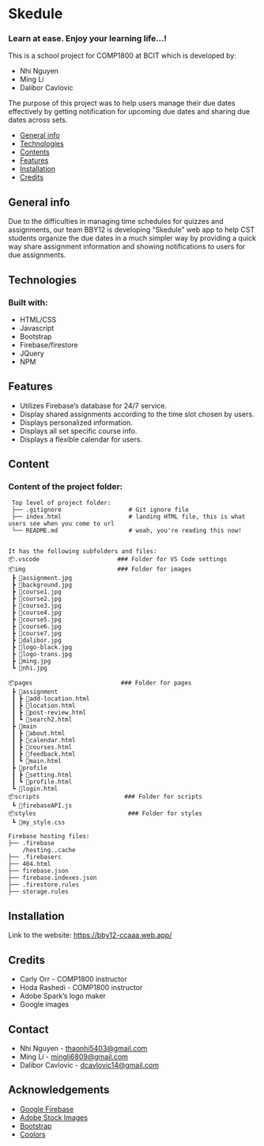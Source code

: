 # Skedule #
### Learn at ease. Enjoy your learning life...! ###
This is a school project for COMP1800 at BCIT which is developed by:
- Nhi Nguyen
- Ming Li
- Dalibor Cavlovic

The purpose of this project was to help users manage their due dates effectively by getting notification for upcoming due dates and sharing due dates across sets.

* [General info](#general-info)
* [Technologies](#technologies)
* [Contents](#content)
* [Features](#features)
* [Installation](#installation)
* [Credits](#credits)

## General info 
Due to the difficulties in managing time schedules for quizzes and assignments, our team BBY12 is developing “Skedule” web app to help CST students organize the due dates in a much simpler way by
providing a quick way share assignment information and showing notifications to users for due assignments.

## Technologies 
### Built with: ###
- HTML/CSS
- Javascript
- Bootstrap
- Firebase/firestore
- JQuery
- NPM

## Features 
- Utilizes Firebase’s database for 24/7 service.
- Display shared assignments according to the time slot chosen by users.
- Displays personalized information.
- Displays all set specific course info.
- Displays a flexible calendar for users.

## Content 
### Content of the project folder: ###

```
 Top level of project folder: 
 ├── .gitignore                   # Git ignore file
 ├── index.html                   # landing HTML file, this is what users see when you come to url
 └── README.md                    # woah, you're reading this now!


It has the following subfolders and files:
📦.vscode                      ### Folder for VS Code settings
📦img                          ### Folder for images
 ┣ 📜assignment.jpg
 ┣ 📜background.jpg
 ┣ 📜course1.jpg
 ┣ 📜course2.jpg
 ┣ 📜course3.jpg
 ┣ 📜course4.jpg
 ┣ 📜course5.jpg
 ┣ 📜course6.jpg
 ┣ 📜course7.jpg
 ┣ 📜dalibor.jpg
 ┣ 📜logo-black.jpg
 ┣ 📜logo-trans.jpg
 ┣ 📜ming.jpg
 ┗ 📜nhi.jpg

📦pages                         ### Folder for pages
 ┣ 📂assignment
 ┃ ┣ 📜add-location.html
 ┃ ┣ 📜location.html
 ┃ ┣ 📜post-review.html
 ┃ ┗ 📜search2.html
 ┣ 📂main
 ┃ ┣ 📜about.html
 ┃ ┣ 📜calendar.html
 ┃ ┣ 📜courses.html
 ┃ ┣ 📜feedback.html
 ┃ ┗ 📜main.html
 ┣ 📂profile
 ┃ ┣ 📜setting.html
 ┃ ┗ 📜profile.html
 ┗ 📜login.html
📦scripts                        ### Folder for scripts
 ┗ 📜firebaseAPI.js
📦styles                          ### Folder for styles
 ┗ 📜my_style.css

Firebase hosting files: 
├── .firebase
	/hosting..cache
├── .firebaserc
├── 404.html
├── firebase.json
├── firebase.indexes.json
├── .firestore.rules
├── storage.rules

```

## Installation 
Link to the website:
https://bby12-ccaaa.web.app/

## Credits 
- Carly Orr - COMP1800 instructor 
- Hoda Rashedi - COMP1800 instructor
- Adobe Spark’s logo maker
- Google images

## Contact 
* Nhi Nguyen - thaonhi5403@gmail.com
* Ming Li - mingli6809@gmail.com
* Dalibor Cavlovic - dcavlovic14@gmail.com

## Acknowledgements 
* <a href="https://firebase.google.com/">Google Firebase</a>
* <a href="https://stock.adobe.com/images">Adobe Stock Images</a>
* <a href="https://getbootstrap.com/">Bootstrap</a>
* <a href="https://coolors.co">Coolors</a>
